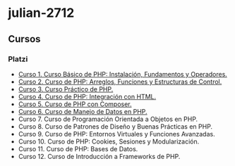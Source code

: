 # julian-2712
## Cursos
### Platzi

* [Curso 1. Curso Básico de PHP: Instalación, Fundamentos y Operadores.](https://github.com/julian-2712/Curso-1?tab=readme-ov-file#ruta-php)
* [Curso 2. Curso de PHP: Arreglos, Funciones y Estructuras de Control.](https://github.com/julian-2712/Curso-2?tab=readme-ov-file#ruta-php)
* [Curso 3. Curso Práctico de PHP.](https://github.com/julian-2712/Curso-3?tab=readme-ov-file#ruta-php)
* [Curso 4. Curso de PHP: Integración con HTML.](https://github.com/julian-2712/Curso-4?tab=readme-ov-file#ruta-php)
* [Curso 5. Curso de PHP con Composer.](https://github.com/julian-2712/Curso-5?tab=readme-ov-file#ruta-php)
* [Curso 6. Curso de Manejo de Datos en PHP.](https://github.com/julian-2712/Curso-6?tab=readme-ov-file#ruta-php)
* Curso 7. Curso de Programación Orientada a Objetos en PHP.
* Curso 8. Curso de Patrones de Diseño y Buenas Prácticas en PHP.
* Curso 9. Curso de PHP: Entornos Virtuales y Funciones Avanzadas.
* Curso 10. Curso de PHP: Cookies, Sesiones y Modularización.
* Curso 11. Curso de PHP: Bases de Datos.
* Curso 12. Curso de Introducción a Frameworks de PHP.
